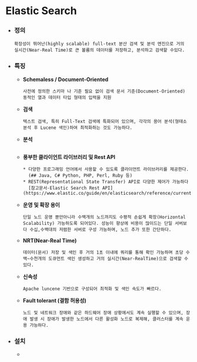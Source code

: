 # Elastic Search

- ### 정의 
   ```
   확장성이 뛰어난(highly scalable) full-text 분산 검색 및 분석 엔진으로 거의 실시간(Near-Real Time)로 큰 볼륨의 데이터를 저장하고, 분석하고 검색할 수있다.
   ```

- ### 특징

  - **Schemaless / Document-Oriented**

    ```
    사전에 정의한 스키마 나 기준 필요 없이 검색 문서 기준(Document-Oriented) 동적인 열과 데이터 타입 형태의 입력을 지원
    ```

  - **검색**
    ```
    텍스트 검색, 특히 Full-Text 검색에 특화되어 있으며, 각각의 용어 분석(형태소 분석 후 Lucene 색인)하여 최적화하는 것도 가능하다.
    ```

  - **분석**

    ```
    
    ```

  - **풍부한 클라이언트 라이브러리 및 Rest API**

    ```
    * 다양한 프로그래밍 언어에서 사용할 수 있도록 클라이언트 라이브러리를 제공한다.
      (## Java, C# Python, PHP, Perl, Ruby 등)
    * REST(Representational State Transfer) API로 다양한 제어가 가능하다 
      [참고문서-Elastic Search Rest API](https://www.elastic.co/guide/en/elasticsearch/reference/current/docs.html)
    ```

  - **운영 및 확장 용이**

    ```
    단일 노드 운영 뿐만아니라 수백개의 노드까지도 수평적 손쉽게 확장(Horizontal Scalability) 가능하도록 되어있다. 성능이 향상에 비용이 많이드는 단일 서버보다 수십,수백대의 저렴한 서버로 구성 가능하며, 노드 추가 또한 간단하다. 
    ```

  - **NRT(Near-Real Time)**

    ```
    데이터(문서) 저장 및 색인 후 거의 1초 이내에 쿼리를 통해 확인 가능하며 초당 수백~수천개의 도큐먼트 색인 생성하고 거의 실시간(Near-RealTime)으로 검색할 수 있다.
    ```

  - **신속성** 

    ```
    Apache luncene 기반으로 구성되어 최적화 및 색인 속도가 빠르다.
    ```

  - **Fault tolerant (결함 허용성)**

    ```
    노드 및 네트워크 장애와 같은 하드웨어 장애 상황에서도 계속 실행할 수 있으며, 장애 발생 시 장애가 발생한 노드에서 다른 활성화 노드로 복제해, 클러스터를 계속 운용 가능하다.
    ```


- ### 설치

   - 